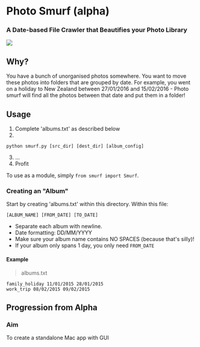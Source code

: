 # Photo Smurf (alpha)

### A Date-based File Crawler that Beautifies your Photo Library
<img src="http://vignette1.wikia.nocookie.net/smurfs/images/9/92/Handy_Comic_Book.jpg/revision/latest?cb=20120920121205">

## Why?
You have a bunch of unorganised photos somewhere. You want to move these photos into folders that are grouped by date. 
For example, you went on a holiday to New Zealand between 27/01/2016 and 15/02/2016 - Photo smurf will find all the photos between that date and put them in a folder!

## Usage

1. Complete 'albums.txt' as described below
2. 

  ```
  python smurf.py [src_dir] [dest_dir] [album_config]
  ```
3. ...
4. Profit

To use as a module, simply `from smurf import Smurf`.

### Creating an "Album"

Start by creating 'albums.txt' within this directory. Within this file:

`[ALBUM_NAME] [FROM_DATE] [TO_DATE]`

- Separate each album with newline.
- Date formatting: DD/MM/YYYY
- Make sure your album name contains NO SPACES (because that's silly)!
- If your album only spans 1 day, you only need `FROM_DATE`

#### Example
> albums.txt

```
family_holiday 11/01/2015 28/01/2015
work_trip 08/02/2015 09/02/2015
```

## Progression from Alpha
### Aim

To create a standalone Mac app with GUI 
